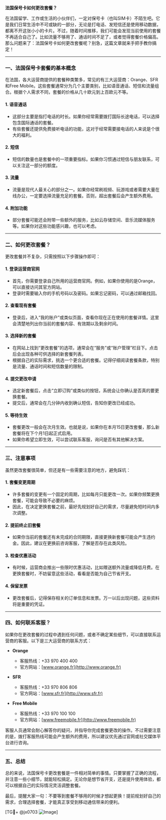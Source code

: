 **法国保号卡如何更改套餐？**

在法国留学、工作或生活的小伙伴们，一定对保号卡（也叫SIM卡）不陌生吧。它是我们日常生活中不可或缺的一部分，无论是打电话、发短信还是使用移动数据，都离不开这张小小的卡片。不过，随着时间推移，我们可能会发现当前使用的套餐不再适合自己了。比如流量不够用了、通话时间不足了，或者觉得套餐价格偏高。那么问题来了：法国保号卡如何更改套餐呢？别急，这篇文章就来手把手教你搞定！

---

### 一、法国保号卡套餐的基本概念

在法国，各大运营商提供的套餐种类繁多，常见的有三大运营商：Orange、SFR和Free Mobile。这些套餐通常分为几个主要类别，比如语音通话、短信和流量组合。根据个人需求不同，套餐的价格从几十欧元到上百欧元不等。

#### 1. **语音通话**
   - 这部分主要是指打电话的时长。如果你经常需要拨打国际长途电话，可以选择包含国际通话的套餐。
   - 有些套餐还提供免费接听电话的功能，这对于经常需要接电话的人来说是个很大的福利。

#### 2. **短信**
   - 短信的数量也是套餐中的一项重要指标。如果你习惯通过短信与朋友联系，可以关注这一部分的额度。

#### 3. **流量**
   - 流量是现代人最关心的部分之一。如果你经常刷视频、玩游戏或者需要大量在线办公，一定要选择流量充足的套餐。否则，超出套餐后会产生额外费用。

#### 4. **附加功能**
   - 部分套餐可能还会附带一些额外的服务，比如云存储空间、音乐流媒体服务等。如果你对这些功能感兴趣，也可以考虑。

---

### 二、如何更改套餐？

更改套餐并不复杂，只需按照以下步骤操作即可：

#### 1. **登录运营商官网**
   - 首先，你需要登录自己所用的运营商官网。例如，如果你使用的是Orange，可以直接访问其官方网站。
   - 登录时需要输入你的手机号码以及密码。如果忘记密码，可以通过邮箱找回。

#### 2. **查看现有套餐**
   - 登录后，进入“我的账户”或类似页面，查看你现在正在使用的套餐详情。这里会清楚地列出你当前的套餐内容、有效期以及剩余时间。

#### 3. **选择新的套餐**
   - 在网站上找到“更改套餐”的选项，通常会在“服务”或“账户管理”栏目下。点击后会出现各种可供选择的新套餐列表。
   - 根据自己的实际需求，挑选一个更合适的套餐。记得仔细阅读套餐条款，特别是流量、通话时间和短信数量的限制。

#### 4. **提交更改申请**
   - 选定新套餐后，点击“立即订购”或类似的按钮，系统会让你确认是否真的要更换套餐。
   - 提交后，通常会在几分钟内收到确认短信，告知你更改已经成功。

#### 5. **等待生效**
   - 套餐更改一般会在次月生效。也就是说，如果你在本月15日更改套餐，那么新套餐将在下个月1日起正式启用。
   - 如果你希望立即生效，可以尝试联系客服，询问是否有其他解决方案。

---

### 三、注意事项

虽然更改套餐很简单，但还是有一些需要注意的地方，避免踩坑：

#### 1. **套餐变更周期**
   - 许多套餐的变更有一个固定的周期，比如每月只能更改一次。如果你频繁更换套餐，可能会导致不必要的麻烦。
   - 因此，在决定更换套餐之前，最好先规划好自己的需求，尽量避免短时间内多次调整。

#### 2. **提前终止旧套餐**
   - 如果你当前的套餐还有未完成的合同期限，直接更换新套餐可能会产生违约金。因此，建议在更换前咨询客服，了解是否存在此类风险。

#### 3. **检查优惠活动**
   - 有时候，运营商会推出一些限时优惠活动，比如赠送额外流量或降低月费。在更换套餐时，不妨留意这些活动，看看是否能为自己节省开支。

#### 4. **保留发票**
   - 更改套餐后，记得保存相关的订单信息和发票。万一以后出现问题，这些资料将是重要的凭证。

---

### 四、如何联系客服？

如果你在更改套餐的过程中遇到任何问题，或者不确定某些细节，可以直接联系运营商的客服。以下是三大运营商的联系方式：

- **Orange**
  - 客服热线：+33 970 400 400
  - 官方网站：[www.orange.fr](http://www.orange.fr)

- **SFR**
  - 客服热线：+33 970 806 806
  - 官方网站：[www.sfr.fr](http://www.sfr.fr)

- **Free Mobile**
  - 客服热线：+33 970 100 100
  - 官方网站：[www.freemobile.fr](http://www.freemobile.fr)

客服人员通常会耐心解答你的疑问，并指导你完成套餐更改的操作。不过需要注意的是，拨打客服热线可能会产生额外的费用，所以建议优先通过官网或社交媒体平台进行咨询。

---

### 五、总结

总的来说，法国保号卡更改套餐是一件相对简单的事情。只要掌握了正确的流程，并注意一些小细节，就能轻松搞定。无论你是想节省开支，还是提升使用体验，都可以根据自己的实际情况灵活调整套餐。

最后，提醒大家一句：不要等到套餐不够用的时候才想起更换！提前规划好自己的需求，合理选择套餐，才能真正享受到移动通信带来的便利。

[TG💪+ @jx0703 ![Image](https://github.com/user-attachments/assets/dbca1d08-cadb-493c-b0ec-ad6f7a83f270)]